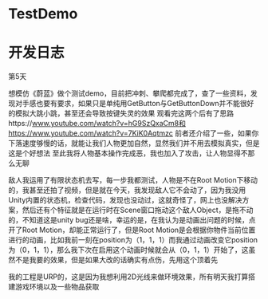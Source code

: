 # TestDemo

# 开发日志

第5天

想模仿《蔚蓝》做个测试demo，目前把冲刺、攀爬都完成了，查了一些资料，发现对手感也要有要求，如果只是单纯用GetButton与GetButtonDown并不能很好的模拟大跳小跳，甚至还会导致按键失灵的效果
观看完这两个后有了思路https://www.youtube.com/watch?v=hG9SzQxaCm8和https://www.youtube.com/watch?v=7KiK0Aqtmzc
前者还介绍了一些，如果你下落速度够慢的话，就能让我们人物更加自然，显然我们并不用去模拟真实，但是这是个好想法
至此我将人物基本操作完成恶，我也加入了攻击，让人物显得不那么无聊

敌人我运用了有限状态机去写，每一步我都测试，人物是不在Root Motion下移动的，我甚至还拍了视频，但是就在今天，我发现敌人它不会动了，因为我没用Unity内置的状态机，检查代码，发现也没动过，这就奇怪了，网上也没解决方案，然后还有个特征就是在运行时在Scene窗口拖动这个敌人Object，是拖不动的，不知道这是unity bug还是啥，幸运的是，在我认为是动画出问题的时候，点开了Root Motion，却能正常运行了，但是Root Motion是会根据你物件当前位置进行的动画，比如我前一刻在position为（1，1，1）而我通过动画改变它position为（0，1，1），那么我下次在启用这个动画时候就会从（0，1，1）开始了，这虽然不是我要的效果，但是如果大改的话确实有点伤，先用这个顶着先

我的工程是URP的，这是因为我想利用2D光线来做环境效果，所有明天我打算搭建游戏环境以及一些物品获取
